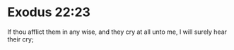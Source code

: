 # Exodus 22:23

If thou afflict them in any wise, and they cry at all unto me, I will surely hear their cry;